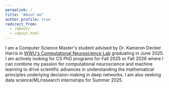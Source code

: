```yaml
---
permalink: /
title: "About me"
author_profile: true
redirect_from: 
  - /about/
  - /about.html
---
```


I am a Computer Science Master's student advised by Dr. Kameron Decker Harris in [WWU's Computational Neuroscience Lab](https://glomerul.us/) graduating in June 2025. I am actively looking for CS PhD programs for Fall 2025 or Fall 2026 where I can combine my passion for computational neuroscience and machine learning to drive scientific advances in understanding the mathematical principles underlying decision-making in deep networks. I am also seeking data science/ML/research internships for Summer 2025.


